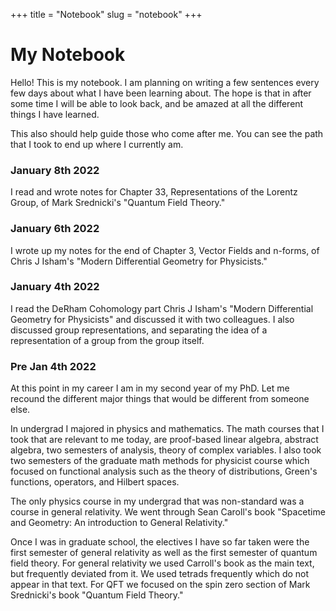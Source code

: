 +++
title = "Notebook"
slug = "notebook"
+++

# My Notebook

Hello! This is my notebook. I am planning on writing a few sentences every few days about what I have been learning about. The hope is that in after some time I will be able to look back, and be amazed at all the different things I have learned. 

This also should help guide those who come after me. You can see the path that I took to end up where I currently am.

### January 8th 2022

I read and wrote notes for Chapter 33, Representations of the Lorentz Group, of Mark Srednicki's "Quantum Field Theory."

### January 6th 2022

I wrote up my notes for the end of Chapter 3, Vector Fields and n-forms, of Chris J Isham's "Modern Differential Geometry for Physicists." 

### January 4th 2022

I read the DeRham Cohomology part Chris J Isham's "Modern Differential Geometry for Physicists" and discussed it with two colleagues. I also discussed group representations, and separating the idea of a representation of a group from the group itself.

### Pre Jan 4th 2022

At this point in my career I am in my second year of my PhD. Let me recound the different major things that would be different from someone else. 

In undergrad I majored in physics and mathematics. The math courses that I took that are relevant to me today, are proof-based linear algebra, abstract algebra, two semesters of analysis, theory of complex variables. I also took two semesters of the graduate math methods for physicist course which focused on functional analysis such as the theory of distributions, Green's functions, operators, and Hilbert spaces.

The only physics course in my undergrad that was non-standard was a course in general relativity. We went through Sean Caroll's book "Spacetime and Geometry: An introduction to General Relativity."

Once I was in graduate school, the electives I have so far taken were the first semester of general relativity as well as the first semester of quantum field theory. For general relativity we used Carroll's book as the main text, but frequently deviated from it. We used tetrads frequently which do not appear in that text. For QFT we focused on the spin zero section of Mark Srednicki's book "Quantum Field Theory."